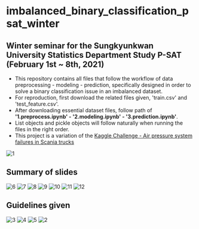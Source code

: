 # imbalanced_binary_classification_psat_winter

## Winter seminar for the Sungkyunkwan University Statistics Department Study P-SAT (February 1st ~ 8th, 2021)
* This repository contains all files that follow the workflow of data preprocessing - modeling - prediction, specifically designed in order to solve a binary classification issue
in an imbalanced dataset.
* For reproduction, first download the related files given, 'train.csv' and 'test_feature.csv'.
* After downloading essential dataset files, follow path of **'1.preprocess.ipynb' - '2.modeling.ipynb' - '3.prediction.ipynb'**.
* List objects and pickle objects will follow naturally when running the files in the right order.
* This project is a variation of the [Kaggle Challenge - Air pressure system failures in Scania trucks](https://www.kaggle.com/uciml/aps-failure-at-scania-trucks-data-set) 

![1](https://user-images.githubusercontent.com/61930875/107513279-54da2080-6beb-11eb-9b1d-08db83c984c8.JPG)


## Summary of slides
![6](https://user-images.githubusercontent.com/61930875/107513309-63283c80-6beb-11eb-90b4-c82e24b8a123.JPG)
![7](https://user-images.githubusercontent.com/61930875/107513312-64f20000-6beb-11eb-94a5-ecfdd86be8da.JPG)
![8](https://user-images.githubusercontent.com/61930875/107513319-67ecf080-6beb-11eb-9611-a7e4f27c1502.JPG)
![9](https://user-images.githubusercontent.com/61930875/107513329-69b6b400-6beb-11eb-9c65-fdc9a370dd3a.JPG)
![10](https://user-images.githubusercontent.com/61930875/107513332-6b807780-6beb-11eb-993a-b9d6ac1a21a5.JPG)
![11](https://user-images.githubusercontent.com/61930875/107513342-6e7b6800-6beb-11eb-8e87-bdb2dd2e11b4.JPG)
![12](https://user-images.githubusercontent.com/61930875/107513347-70452b80-6beb-11eb-9664-0e0a64daa90b.JPG)


## Guidelines given
![3](https://user-images.githubusercontent.com/61930875/107513297-5dcaf200-6beb-11eb-82e5-03aa67826e59.JPG)
![4](https://user-images.githubusercontent.com/61930875/107513301-5f94b580-6beb-11eb-98ba-18e5f34b009f.JPG)
![5](https://user-images.githubusercontent.com/61930875/107513306-615e7900-6beb-11eb-8c09-5b73d776fe5e.JPG)
![2](https://user-images.githubusercontent.com/61930875/107513292-5b689800-6beb-11eb-8696-8bb0e1fc388f.JPG)
